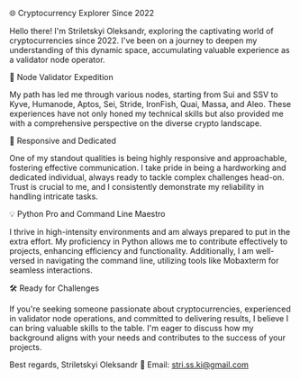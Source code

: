 🌐 Cryptocurrency Explorer Since 2022

Hello there! I'm Striletskyi Oleksandr, exploring the captivating world of cryptocurrencies since 2022. I've been on a journey to deepen my understanding of this dynamic space, accumulating valuable experience as a validator node operator.

💼 Node Validator Expedition

My path has led me through various nodes, starting from Sui and SSV to Kyve, Humanode, Aptos, Sei, Stride, IronFish, Quai, Massa, and Aleo. These experiences have not only honed my technical skills but also provided me with a comprehensive perspective on the diverse crypto landscape.

🚀 Responsive and Dedicated

One of my standout qualities is being highly responsive and approachable, fostering effective communication. I take pride in being a hardworking and dedicated individual, always ready to tackle complex challenges head-on. Trust is crucial to me, and I consistently demonstrate my reliability in handling intricate tasks.

💡 Python Pro and Command Line Maestro

I thrive in high-intensity environments and am always prepared to put in the extra effort. My proficiency in Python allows me to contribute effectively to projects, enhancing efficiency and functionality. Additionally, I am well-versed in navigating the command line, utilizing tools like Mobaxterm for seamless interactions.

🛠️ Ready for Challenges

If you're seeking someone passionate about cryptocurrencies, experienced in validator node operations, and committed to delivering results, I believe I can bring valuable skills to the table. I'm eager to discuss how my background aligns with your needs and contributes to the success of your projects.

Best regards,
Striletskyi Oleksandr
📧 Email: stri.ss.ki@gmail.com
